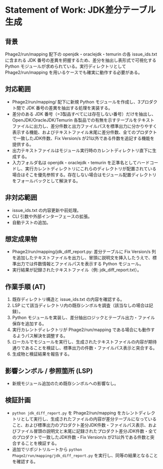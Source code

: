 # Statement of Work: JDK差分テーブル生成

## 背景
Phage2/run/mapping 配下の openjdk・oraclejdk・temurin の各 issue_ids.txt に含まれる JDK 番号の差異を把握するため、差分を抽出し表形式で可視化する Python モジュールが求められている。実行ディレクトリとして Phage2/run/mapping を用いるケースでも確実に動作する必要がある。

## 対応範囲
- Phage2/run/mapping/ 配下に新規 Python モジュールを作成し、3プロダクト間で JDK 番号の差異を抽出する処理を実装する。
- 差分のある JDK 番号（=3製品すべてには存在しない番号）だけを抽出し、OpenJDK/OracleJDK/Temurin 各製品での有無を示すテーブルをテキストファイルに出力し、差分件数と出力ファイルパスを標準出力に分かりやすく表示する機能、およびテキストファイル末尾に差分件数、全てのプロダクトで一致したJDK件数、Fix Version/s が21以外である件数を追記する機能を提供する。
- 出力テキストファイルはモジュール実行時のカレントディレクトリ直下に生成する。
- 入力フォルダ名は openjdk・oraclejdk・temurin を正準名としてハードコードし、実行カレントディレクトリにこれらのディレクトリが配置されている場合はそこを優先参照する。存在しない場合はモジュール配置ディレクトリをフォールバックとして解決する。

## 非対応範囲
- issue_ids.txt の内容更新や前処理。
- CLI 引数や外部インターフェースの拡張。
- 自動テストの追加。

## 想定成果物
- Phage2/run/mapping/jdk_diff_report.py: 差分テーブルに Fix Version/s 列を追加したテキストファイルを出力し、冒頭に説明文を挿入したうえで、標準出力では件数情報とファイルパスを表示する Python モジュール。
- 実行結果が記録されたテキストファイル（例: jdk_diff_report.txt）。

## 作業手順 (AT)
1. 既存ディレクトリ構造と issue_ids.txt の内容を確認する。
2. LSP にて該当ディレクトリ内の既存シンボルを調査（該当なしの場合は記録）。
3. Python モジュールを実装し、差分抽出ロジックとテーブル出力・ファイル保存を追加する。
4. 実行カレントディレクトリが Phage2/run/mapping である場合にも動作するようパス解決を調整する。
5. ローカルでモジュールを実行し、生成されたテキストファイルの内容が期待通りであることを検証し、標準出力の件数・ファイルパス表示と突合する。
6. 生成物と検証結果を報告する。

## 影響シンボル / 参照箇所 (LSP)
- 新規モジュール追加のため既存シンボルへの影響なし。

## 検証計画
- `python jdk_diff_report.py` を Phage2/run/mapping をカレントディレクトリとして実行し、生成されたファイルの内容が差分テーブルになっていること、および標準出力のプロダクト差分JDK件数・ファイルパス表示、およびファイル冒頭の説明文と末尾に記録されたプロダクト差分JDK件数・全てのプロダクトで一致したJDK件数・Fix Version/s が21以外である件数と突合することを検証する。
- 追加でリポジトリルートから `python Phage2/run/mapping/jdk_diff_report.py` を実行し、同等の結果となることを確認する。

